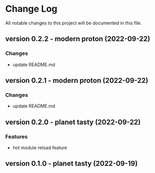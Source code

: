 # Change Log

All notable changes to this project will be documented in this file.

## version 0.2.2 - modern proton (2022-09-22)

### Changes

- update README.md

## version 0.2.1 - modern proton (2022-09-22)

### Changes

- update README.md

## version 0.2.0 - planet tasty (2022-09-22)

### Features

- hot module reload feature

## version 0.1.0 - planet tasty (2022-09-19)
